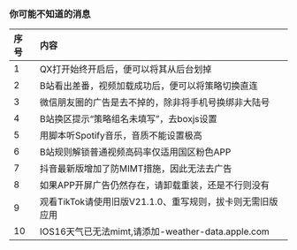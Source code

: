 ### 你可能不知道的消息

| 序号 | 内容  | 
| :--- |:-----|
| 1    | QX打开始终开启后，便可以将其从后台划掉                  |
| 2    | B站看出差番，视频加载成功后，便可以将策略切换直连       |
| 3    | 微信朋友圈的广告是去不掉的，除非将手机号换绑非大陆号    |
| 4    | B站换区提示“策略组名未填写”，去boxjs设置                |
| 5    | 用脚本听Spotify音乐，音质不能设置极高                   |
| 6    | B站规则解锁普通视频高码率仅适用国区粉色APP              |
| 7    | 抖音最新版增加了防MIMT措施，因此无法去广告              |
| 8    | 如果APP开屏广告仍然存在，请卸载重装，还是不行则没有     |
| 9    | 观看TikTok请使用旧版V21.1.0、重写规则，拔卡则无需旧版应用 |
| 10    | IOS16天气已无法mimt,请添加-weather-data.apple.com |
